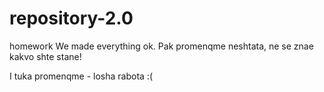 # repository-2.0
homework
We made everything ok.
Pak promenqme neshtata, ne se znae kakvo shte stane!

I tuka promenqme - losha rabota :(
